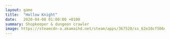 ```yaml
---
layout: game
title:  "Hollow Knight"
date:   2020-04-08 01:00:00 +0100
summary: Shopkeeper & dungeon crawler
image: https://steamcdn-a.akamaihd.net/steam/apps/367520/ss_62e10cf506d461e11e050457b08aa0e2a1c078d0.1920x1080.jpg?t=1577747500
---
```



